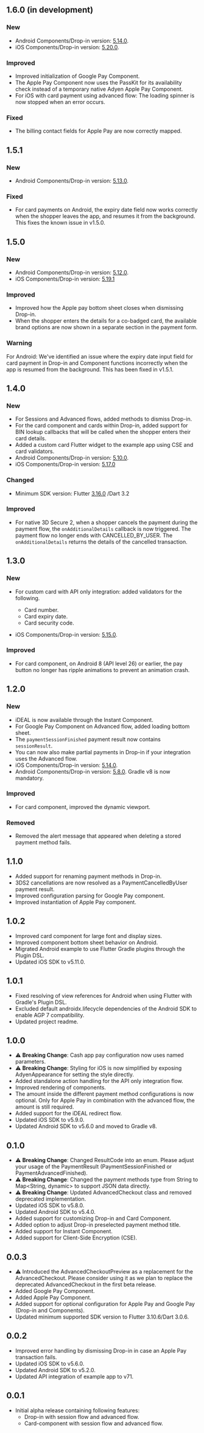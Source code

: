 ## 1.6.0 (in development)

### New

- Android Components/Drop-in
  version: [5.14.0](https://docs.adyen.com/online-payments/release-notes/#releaseNote=2025-08-19-android-componentsdrop-in-5.14.0).
- iOS Components/Drop-in
  version: [5.20.0](https://docs.adyen.com/online-payments/release-notes/?title%5B0%5D=iOS+Components%2FDrop-in#releaseNote=2025-07-14-ios-componentsdrop-in-5.19.2).

### Improved

- Improved initialization of Google Pay Component.
- The Apple Pay Component now uses the PassKit for its availability check instead of a temporary
  native Adyen Apple Pay Component.
- For iOS with card payment using advanced flow: The loading spinner is now stopped when an error
  occurs.

### Fixed

- The billing contact fields for Apple Pay are now correctly mapped.

## 1.5.1

### New

- Android Components/Drop-in
  version: [5.13.0](https://docs.adyen.com/online-payments/release-notes/#releaseNote=2025-07-03-android-componentsdrop-in-5.13.0).

### Fixed

- For card payments on Android, the expiry date field now works correctly when the shopper leaves
  the app, and resumes it from the background. This fixes the known issue in v1.5.0.

## 1.5.0

### New

- Android Components/Drop-in
  version: [5.12.0](https://docs.adyen.com/online-payments/release-notes/#releaseNote=2025-06-06-android-componentsdrop-in-5.12.0).
- iOS Components/Drop-in
  version: [5.19.1](https://docs.adyen.com/online-payments/release-notes/?title%5B0%5D=iOS+Components%2FDrop-in#releaseNote=2025-06-06-ios-componentsdrop-in-5.19.0)

### Improved

- Improved how the Apple pay bottom sheet closes when dismissing Drop-in.
- When the shopper enters the details for a co-badged card, the available brand options are now
  shown in a separate section in the payment form.

### Warning

For Android: We've identified an issue where the expiry date input field for card payment in Drop-in
and Component functions incorrectly when the app is resumed from the background. This has been
fixed in v1.5.1.

## 1.4.0

### New

- For Sessions and Advanced flows, added methods to dismiss Drop-in.
- For the card component and cards within Drop-in, added support for BIN lookup callbacks that will
  be called when the shopper enters their card details.
- Added a custom card Flutter widget to the example app using CSE and card validators.
- Android Components/Drop-in
  version: [5.10.0](https://docs.adyen.com/online-payments/release-notes/?title%5B0%5D=Android+Components%2FDrop-in#releaseNote=2025-04-07-android-componentsdrop-in-5.10.0).
- iOS Components/Drop-in
  version: [5.17.0](https://docs.adyen.com/online-payments/release-notes/?title%5B0%5D=iOS+Components%2FDrop-in#releaseNote=2025-04-08-ios-componentsdrop-in-5.17.0)

### Changed

- Minimum SDK version:
  Flutter [3.16.0](https://docs.flutter.dev/release/release-notes/release-notes-3.16.0)
  /Dart 3.2

### Improved

- For native 3D Secure 2, when a shopper cancels the payment during the payment flow, the
  `onAdditionalDetails` callback is now triggered. The payment flow no longer ends with
  CANCELLED_BY_USER. The `onAdditionalDetails` returns the details of the cancelled transaction.

## 1.3.0

### New

- For custom card with API only integration: added validators for the following.
    - Card number.
    - Card expiry date.
    - Card security code.

- iOS Components/Drop-in
  version: [5.15.0](https://docs.adyen.com/online-payments/release-notes/?title%5B0%5D=iOS+Components%2FDrop-in#releaseNote=2025-01-07-ios-componentsdrop-in-5.15.0).

### Improved

- For card component, on Android 8 (API level 26) or earlier, the pay button no longer has
  ripple animations to prevent an animation crash.

## 1.2.0

### New

- iDEAL is now available through the Instant Component.
- For Google Pay Component on Advanced flow, added loading bottom sheet.
- The `paymentSessionFinished` payment result now contains `sessionResult`.
- You can now also make partial payments in Drop-in if your integration uses the Advanced flow.
- iOS Components/Drop-in
  version: [5.14.0](https://docs.adyen.com/online-payments/release-notes/?title%5B0%5D=iOS+Components%2FDrop-in#releaseNote=2024-12-03-ios-componentsdrop-in-5.14.0).
- Android Components/Drop-in
  version: [5.8.0](https://docs.adyen.com/online-payments/release-notes/?title%5B0%5D=Android+Components%2FDrop-in#releaseNote=2024-12-06-android-componentsdrop-in-5.8.0).
  Gradle v8 is now mandatory.

### Improved

- For card component, improved the dynamic viewport.

### Removed

- Removed the alert message that appeared when deleting a stored payment method fails.

## 1.1.0

* Added support for renaming payment methods in Drop-in.
* 3DS2 cancellations are now resolved as a PaymentCancelledByUser payment result.
* Improved configuration parsing for Google Pay component.
* Improved instantiation of Apple Pay component.

## 1.0.2

* Improved card component for large font and display sizes.
* Improved component bottom sheet behavior on Android.
* Migrated Android example to use Flutter Gradle plugins through the Plugin DSL.
* Updated iOS SDK to v5.11.0.

## 1.0.1

* Fixed resolving of view references for Android when using Flutter with Gradle's Plugin DSL.
* Excluded default androidx.lifecycle dependencies of the Android SDK to enable AGP 7 compatibility.
* Updated project readme.

## 1.0.0

* ⚠ **Breaking Change**: Cash app pay configuration now uses named parameters.
* ⚠ **Breaking Change**: Styling for iOS is now simplified by exposing AdyenAppearance for setting
  the style directly.
* Added standalone action handling for the API only integration flow.
* Improved rendering of components.
* The amount inside the different payment method configurations is now optional. Only for Apple Pay
  in combination with the advanced flow, the amount is still required.
* Added support for the iDEAL redirect flow.
* Updated iOS SDK to v5.9.0.
* Updated Android SDK to v5.6.0 and moved to Gradle v8.

## 0.1.0

* ⚠ **Breaking Change**: Changed ResultCode into an enum. Please adjust your usage of the
  PaymentResult (PaymentSessionFinished or PaymentAdvancedFinished).
* ⚠ **Breaking Change**: Changed the payment methods type from String to Map<String, dynamic> to
  support JSON data directly.
* ⚠ **Breaking Change**: Updated AdvancedCheckout class and removed deprecated implementation.
* Updated iOS SDK to v5.8.0.
* Updated Android SDK to v5.4.0.
* Added support for customizing Drop-in and Card Component.
* Added option to adjust Drop-in preselected payment method title.
* Added support for Instant Component.
* Added support for Client-Side Encryption (CSE).

## 0.0.3

* ⚠ Introduced the AdvancedCheckoutPreview as a replacement for the AdvancedCheckout. Please
  consider using it as we plan to replace the deprecated AdvancedCheckout in the first beta
  release.
* Added Google Pay Component.
* Added Apple Pay Component.
* Added support for optional configuration for Apple Pay and Google Pay (Drop-in and Components).
* Updated minimum supported SDK version to Flutter 3.10.6/Dart 3.0.6.

## 0.0.2

* Improved error handling by dismissing Drop-in in case an Apple Pay transaction fails.
* Updated iOS SDK to v5.6.0.
* Updated Android SDK to v5.2.0.
* Updated API integration of example app to v71.

## 0.0.1

* Initial alpha release containing following features:
    * Drop-in with session flow and advanced flow.
    * Card-component with session flow and advanced flow. 
